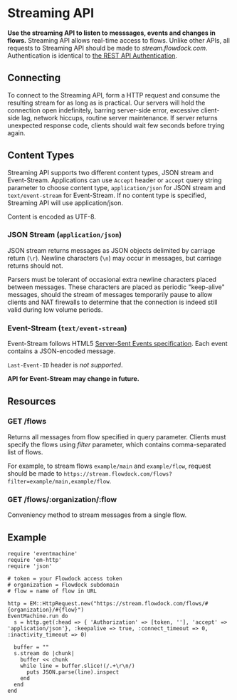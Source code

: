 # Streaming API

**Use the streaming API to listen to messsages, events and changes in flows.** Streaming API allows real-time access to flows. Unlike other APIs, all requests to Streaming API should be made to *stream.flowdock.com*. Authentication is identical to [the REST API Authentication](Authentication).

## Connecting

To connect to the Streaming API, form a HTTP request and consume the resulting stream for as long as is practical. Our servers will hold the connection open indefinitely, barring server-side error, excessive client-side lag, network hiccups, routine server maintenance. If server returns unexpected response code, clients should wait few seconds before trying again.

## Content Types

Streaming API supports two different content types, JSON stream and Event-Stream. Applications can use `Accept` header or `accept` query string parameter to choose content type, `application/json` for JSON stream and `text/event-stream` for Event-Stream. If no content type is specified, Streaming API will use application/json.

Content is encoded as UTF-8.

### JSON Stream (`application/json`)

JSON stream returns messages as JSON objects delimited by carriage return (`\r`). Newline characters (`\n`) may occur in messages, but carriage returns should not.

Parsers must be tolerant of occasional extra newline characters placed between messages. These characters are placed as periodic "keep-alive" messages, should the stream of messages temporarily pause to allow clients and NAT firewalls to determine that the connection is indeed still valid during low volume periods.

### Event-Stream (`text/event-stream`)

Event-Stream follows HTML5 [Server-Sent Events specification](http://dev.w3.org/html5/eventsource/). Each event contains a JSON-encoded message.

`Last-Event-ID` header is *not supported*.

**API for Event-Stream may change in future.**

## Resources

### GET /flows

Returns all messages from flow specified in query parameter. Clients must specify the flows using _filter_ parameter, which contains comma-separated list of flows.

For example, to stream flows `example/main` and `example/flow`, request should be made to `https://stream.flowdock.com/flows?filter=example/main,example/flow`.

### GET /flows/:organization/:flow

Conveniency method to stream messages from a single flow.

## Example

    require 'eventmachine'
    require 'em-http'
    require 'json'

    # token = your Flowdock access token
    # organization = Flowdock subdomain
    # flow = name of flow in URL

    http = EM::HttpRequest.new("https://stream.flowdock.com/flows/#{organization}/#{flow}")
    EventMachine.run do
      s = http.get(:head => { 'Authorization' => [token, ''], 'accept' => 'application/json'}, :keepalive => true, :connect_timeout => 0, :inactivity_timeout => 0)

      buffer = ""
      s.stream do |chunk|
        buffer << chunk
        while line = buffer.slice!(/.+\r\n/)
          puts JSON.parse(line).inspect
        end
      end
    end

